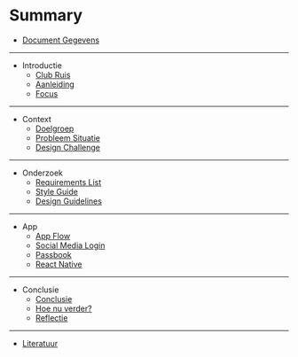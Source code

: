 # Summary

* [Document Gegevens](README.md)

---

* Introductie
  * [Club Ruis](introduction/club-ruis.md)
  * [Aanleiding](introduction/motivation.md)
  * [Focus](introduction/focus.md)

---

* Context
  * [Doelgroep](context/focus-group.md)
  * [Probleem Situatie](context/problem.md)
  * [Design Challenge](context/design-challenge.md)

---

* Onderzoek
  * [Requirements List](research/requirements-list.md)
  * [Style Guide](design/style-guide.md)
  * [Design Guidelines](design/guidelines.md)

---

* App
  * [App Flow](prototype/flow.md)
  * [Social Media Login](prototype/social-media-login.md)
  * [Passbook](prototype/passbook.md)
  * [React Native](prototype/react-native.md)

---

* Conclusie
  * [Conclusie](closing/conclusion.md)
  * [Hoe nu verder?](closing/vision.md)
  * [Reflectie](closing/reflection.md)

---

* [Literatuur](misc/literature.md)
